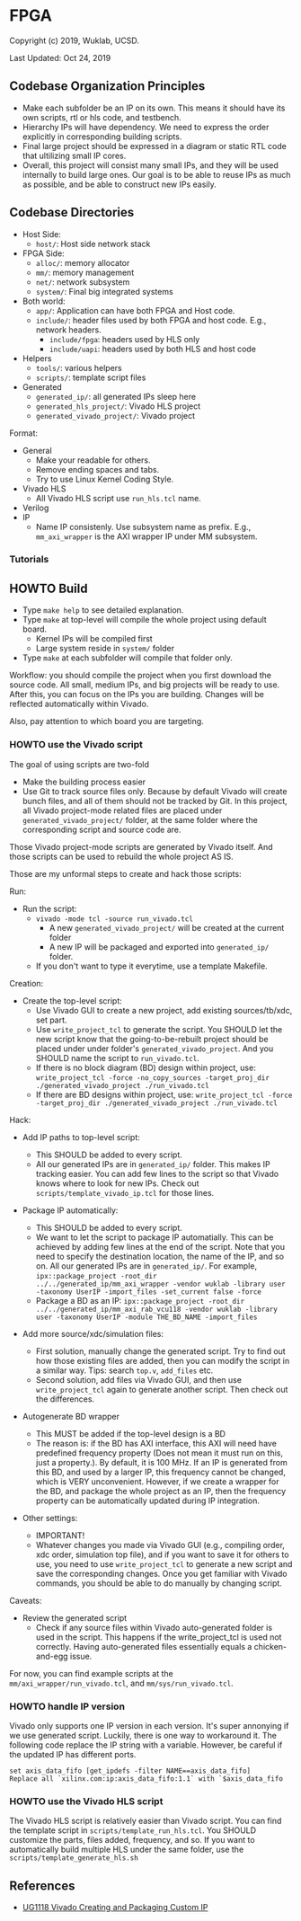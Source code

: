 # FPGA

Copyright (c) 2019, Wuklab, UCSD.

Last Updated: Oct 24, 2019

## Codebase Organization Principles

- Make each subfolder be an IP on its own. This means it should have its own
  scripts, rtl or hls code, and testbench.
- Hierarchy IPs will have dependency. We need to express the order explicitly
  in corresponding building scripts.
- Final large project should be expressed in a diagram or static RTL code
  that ultilizing small IP cores.
- Overall, this project will consist many small IPs, and they will be used
  internally to build large ones. Our goal is to be able to reuse IPs as much as
  possible, and be able to construct new IPs easily.

## Codebase Directories

- Host Side:
	- `host/`: Host side network stack
- FPGA Side:
	- `alloc/`: memory allocator
	- `mm/`: memory management
	- `net/`: network subsystem
	- `system/`: Final big integrated systems
- Both world:
	- `app/`: Application can have both FPGA and Host code.
	- `include/`: header files used by both FPGA and host code. E.g., network headers.
		- `include/fpga`: headers used by HLS only
		- `include/uapi`: headers used by both HLS and host code
- Helpers
	- `tools/`: various helpers
	- `scripts/`: template script files
- Generated
	- `generated_ip/`: all generated IPs sleep here
	- `generated_hls_project/`: Vivado HLS project
	- `generated_vivado_project/`: Vivado project


Format:
- General
	- Make your readable for others.
	- Remove ending spaces and tabs.
	- Try to use Linux Kernel Coding Style.
- Vivado HLS
	- All Vivado HLS script use `run_hls.tcl` name.
- Verilog
- IP
	- Name IP consistenly. Use subsystem name as prefix.
	  E.g., `mm_axi_wrapper` is the AXI wrapper IP under MM subsystem.

### Tutorials

## HOWTO Build

- Type `make help` to see detailed explanation.
- Type `make` at top-level will compile the whole project using default board.
	- Kernel IPs will be compiled first
	- Large system reside in `system/` folder
- Type `make` at each subfolder will compile that folder only.

Workflow: you should compile the project when you first download the source code.
All small, medium IPs, and big projects will be ready to use. After this, you
can focus on the IPs you are building. Changes will be reflected automatically within Vivado.

Also, pay attention to which board you are targeting.

### HOWTO use the Vivado script

The goal of using scripts are two-fold
- Make the building process easier
- Use Git to track source files only.
  Because by default Vivado will create bunch files, and all of them should not
  be tracked by Git. In this project, all Vivado project-mode related files
  are placed under `generated_vivado_project/` folder, at the same folder
  where the corresponding script and source code are.

Those Vivado project-mode scripts are generated by Vivado itself. And those
scripts can be used to rebuild the whole project AS IS.

Those are my unformal steps to create and hack those scripts:

Run:
- Run the script:
	- `vivado -mode tcl -source run_vivado.tcl`
		- A new `generated_vivado_project/` will be created at the current folder
		- A new IP will be packaged and exported into `generated_ip/` folder.
	- If you don't want to type it everytime, use a template Makefile.

Creation:
- Create the top-level script:
	- Use Vivado GUI to create a new project, add existing sources/tb/xdc, set part.
	- Use `write_project_tcl` to generate the script. You SHOULD let the new
	  script know that the going-to-be-rebuilt project should be placed under
	  under folder's `generated_vivado_project`. And you SHOULD name the script
	  to `run_vivado.tcl`.
	- If there is no block diagram (BD) design within project,
	  use: `write_project_tcl -force -no_copy_sources -target_proj_dir ./generated_vivado_project ./run_vivado.tcl`
	- If there are BD designs within project,
	  use: `write_project_tcl -force -target_proj_dir ./generated_vivado_project ./run_vivado.tcl`

Hack:
- Add IP paths to top-level script:
	- This SHOULD be added to every script.
	- All our generated IPs are in `generated_ip/` folder. This makes IP tracking easier.
	  You can add few lines to the script so that Vivado knows where to look for new IPs.
	  Check out `scripts/template_vivado_ip.tcl` for those lines.
- Package IP automatically:
	- This SHOULD be added to every script.
	- We want to let the script to package IP automatially. This can be achieved by adding
	  few lines at the end of the script. Note that you need to specify the destination location,
	  the name of the IP, and so on. All our generated IPs are in `generated_ip/`. For example,
	  `ipx::package_project -root_dir ../../generated_ip/mm_axi_wrapper -vendor wuklab -library user -taxonomy UserIP -import_files -set_current false -force`
	- Package a BD as an IP:
	  `ipx::package_project -root_dir ../../generated_ip/mm_axi_rab_vcu118 -vendor wuklab -library user -taxonomy UserIP -module THE_BD_NAME -import_files`

- Add more source/xdc/simulation files:
	- First solution, manually change the generated script. Try to find out how those
	  existing files are added, then you can modify the script in a similar way. Tips:
	  search `top.v`, `add_files` etc.
	- Second solution, add files via Vivado GUI, and then use `write_project_tcl` again
	  to generate another script. Then check out the differences.
- Autogenerate BD wrapper
	- This MUST be added if the top-level design is a BD
	- The reason is: if the BD has AXI interface, this AXI will need have predefined
	  frequency property (Does not mean it must run on this, just a property.).
	  By default, it is 100 MHz. If an IP is generated from this BD, and
	  used by a larger IP, this frequency cannot be changed, which is VERY unconvenient.
	  However, if we create a wrapper for the BD, and package the whole project as an IP,
	  then the frequency property can be automatically updated during IP integration.
- Other settings:
	- IMPORTANT!
	- Whatever changes you made via Vivado GUI (e.g., compiling order, xdc order, simulation top file),
	  and if you want to save it for others to use, you need to use `write_project_tcl` to generate a new script
	  and save the corresponding changes. Once you get familiar with Vivado commands, you
	  should be able to do manually by changing script.

Caveats:
- Review the generated script
	- Check if any source files within Vivado auto-generated folder is used in the script.
	  This happens if the write_project_tcl is used not correctly. Having auto-generated
	  files essentially equals a chicken-and-egg issue.

For now, you can find example scripts at the `mm/axi_wrapper/run_vivado.tcl`, and `mm/sys/run_vivado.tcl`.

### HOWTO handle IP version

Vivado only supports one IP version in each version. It's super annonying
if we use generated script. Luckily, there is one way to workaround it.
The following code replace the IP string with a variable. However, be careful
if the updated IP has different ports.

```
set axis_data_fifo [get_ipdefs -filter NAME==axis_data_fifo]
Replace all `xilinx.com:ip:axis_data_fifo:1.1` with `$axis_data_fifo
```

### HOWTO use the Vivado HLS script

The Vivado HLS script is relatively easier than Vivado script.
You can find the template script in `scripts/template_run_hls.tcl`.
You SHOULD customize the parts, files added, frequency, and so.
If you want to automatically build multiple HLS under the same folder, use the `scripts/template_generate_hls.sh`

## References
- [UG1118 Vivado Creating and Packaging Custom IP](https://www.xilinx.com/support/documentation/sw_manuals/xilinx2018_2/ug1118-vivado-creating-packaging-custom-ip.pdf)
